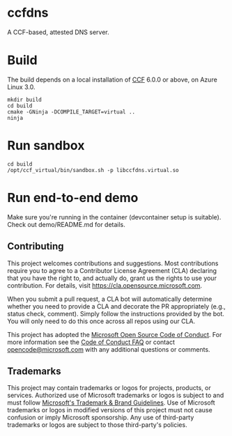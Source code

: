 # ccfdns

A CCF-based, attested DNS server.

# Build

The build depends on a local installation of [CCF](https://github.com/microsoft/ccf) 6.0.0 or above, on Azure Linux 3.0.

```
mkdir build
cd build
cmake -GNinja -DCOMPILE_TARGET=virtual ..
ninja
```

# Run sandbox

```
cd build
/opt/ccf_virtual/bin/sandbox.sh -p libccfdns.virtual.so
```

# Run end-to-end demo

Make sure you're running in the container (devcontainer setup is suitable). Check out demo/README.md for details.

## Contributing

This project welcomes contributions and suggestions. Most contributions require you to agree to a
Contributor License Agreement (CLA) declaring that you have the right to, and actually do, grant us
the rights to use your contribution. For details, visit https://cla.opensource.microsoft.com.

When you submit a pull request, a CLA bot will automatically determine whether you need to provide
a CLA and decorate the PR appropriately (e.g., status check, comment). Simply follow the instructions
provided by the bot. You will only need to do this once across all repos using our CLA.

This project has adopted the [Microsoft Open Source Code of Conduct](https://opensource.microsoft.com/codeofconduct/).
For more information see the [Code of Conduct FAQ](https://opensource.microsoft.com/codeofconduct/faq/) or
contact [opencode@microsoft.com](mailto:opencode@microsoft.com) with any additional questions or comments.

## Trademarks

This project may contain trademarks or logos for projects, products, or services. Authorized use of Microsoft
trademarks or logos is subject to and must follow
[Microsoft's Trademark & Brand Guidelines](https://www.microsoft.com/en-us/legal/intellectualproperty/trademarks/usage/general).
Use of Microsoft trademarks or logos in modified versions of this project must not cause confusion or imply Microsoft sponsorship.
Any use of third-party trademarks or logos are subject to those third-party's policies.
